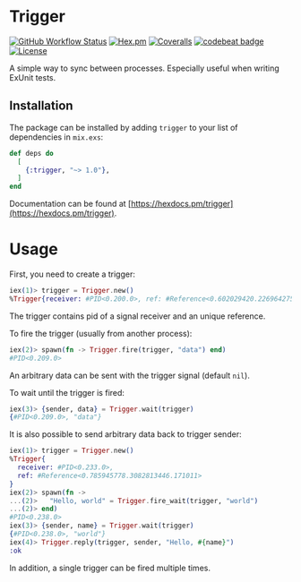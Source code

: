 # Trigger
[![GitHub Workflow Status](https://img.shields.io/github/workflow/status/sega-yarkin/trigger/Elixir%20Tests?style=flat-square)](https://github.com/sega-yarkin/trigger/actions/workflows/elixir.yml)
[![Hex.pm](https://img.shields.io/hexpm/v/trigger.svg?style=flat-square)](https://hex.pm/packages/trigger)
[![Coveralls](https://img.shields.io/coveralls/github/sega-yarkin/trigger?style=flat-square)](https://coveralls.io/github/sega-yarkin/trigger?branch=master)
[![codebeat badge](https://codebeat.co/badges/6d3a8c56-976b-45c8-bca6-dd87720b1f03)](https://codebeat.co/projects/github-com-sega-yarkin-trigger-master)
[![License](https://img.shields.io/badge/license-MIT-blue.svg?style=flat-square)](https://opensource.org/licenses/MIT)

A simple way to sync between processes. Especially useful when writing ExUnit tests.

## Installation

The package can be installed by adding `trigger` to your list of dependencies
in `mix.exs`:

```elixir
def deps do
  [
    {:trigger, "~> 1.0"},
  ]
end
```

Documentation can be found at [https://hexdocs.pm/trigger](https://hexdocs.pm/trigger).

# Usage

First, you need to create a trigger:
```elixir
iex(1)> trigger = Trigger.new()
%Trigger{receiver: #PID<0.200.0>, ref: #Reference<0.602029420.2269642755.58891>}
```
The trigger contains pid of a signal receiver and an unique reference.

To fire the trigger (usually from another process):
```elixir
iex(2)> spawn(fn -> Trigger.fire(trigger, "data") end)
#PID<0.209.0>
```
An arbitrary data can be sent with the trigger signal (default `nil`).

To wait until the trigger is fired:
```elixir
iex(3)> {sender, data} = Trigger.wait(trigger)
{#PID<0.209.0>, "data"}
```


It is also possible to send arbitrary data back to trigger sender:
```elixir
iex(1)> trigger = Trigger.new()
%Trigger{
  receiver: #PID<0.233.0>,
  ref: #Reference<0.785945778.3082813446.171011>
}
iex(2)> spawn(fn ->
...(2)>   "Hello, world" = Trigger.fire_wait(trigger, "world")
...(2)> end)
#PID<0.238.0>
iex(3)> {sender, name} = Trigger.wait(trigger)
{#PID<0.238.0>, "world"}
iex(4)> Trigger.reply(trigger, sender, "Hello, #{name}")
:ok
```

In addition, a single trigger can be fired multiple times.
